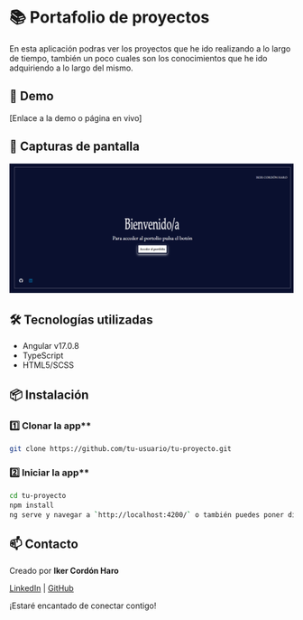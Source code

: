 # 📚 Portafolio de proyectos

En esta aplicación podras ver los proyectos que he ido realizando a lo largo de tiempo, también un poco cuales son los conocimientos que he ido adquiriendo a lo largo del mismo.

## 🚀 Demo

[Enlace a la demo o página en vivo]

## 📸 Capturas de pantalla

![Captura de la app](./src/assets/img_portafolio.png)

## 🛠️ Tecnologías utilizadas

- Angular v17.0.8
- TypeScript
- HTML5/SCSS

## 📦 Instalación

### 1️⃣ Clonar la app**

```bash
git clone https://github.com/tu-usuario/tu-proyecto.git
```

### 2️⃣ Iniciar la app**

```bash
cd tu-proyecto
npm install
ng serve y navegar a `http://localhost:4200/` o también puedes poner directamente *ng serve -o*
```

## 📫 Contacto

Creado por **Iker Cordón Haro**

[LinkedIn](https://www.linkedin.com/in/iker-cordón-haro) | [GitHub](https://github.com/ikerCH-03)

¡Estaré encantado de conectar contigo!
